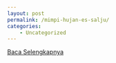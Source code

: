 ```yaml
---
layout: post
permalink: /mimpi-hujan-es-salju/
categories:
    - Uncategorized
---
```


[Baca Selengkapnya](/01)
